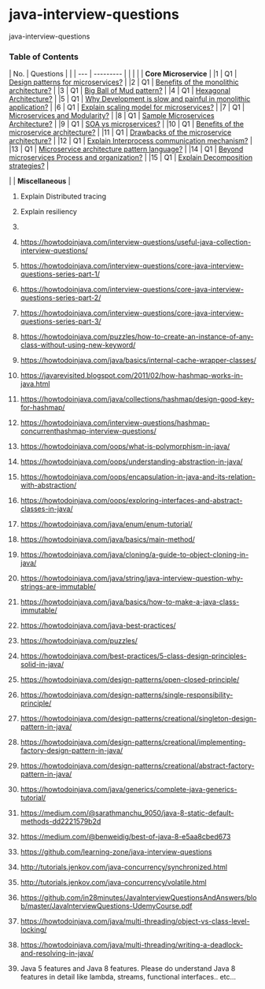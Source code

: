 # java-interview-questions
java-interview-questions

### Table of Contents

| No. | Questions | |
| --- | --------- | |
|   | | **Core Microservice** |
|1  | Q1 |  [Design patterns for microservices?](#design-patterns-for-microservices) |
|2  | Q1 |  [Benefits of the monolithic architecture?](#benefits-of-the-monolithic-architecture) |
|3  | Q1 |  [Big Ball of Mud pattern?](#big-ball-of-mud-pattern) |
|4  | Q1 |  [Hexagonal Architecture?](#hexagonal-architecture) |
|5  | Q1 |  [Why Development is slow and painful in monolithic application?](#why-development-is-slow-and-painful-in-monolithic-application) |
|6  | Q1 |  [Explain scaling model for microservices?](#explain-scaling-model-for-microservices) |
|7  | Q1 |  [Microservices and Modularity?](#microservices-and-modularity) |
|8  | Q1 |  [Sample Microservices Architecture?](#sample-microservices-architecture) |
|9  | Q1 |  [SOA vs microservices?](#soa-vs-microservices) |
|10  | Q1 |  [Benefits of the microservice architecture?](#benefits-of-the-microservice-architecture) |
|11  | Q1 |  [Drawbacks of the microservice architecture?](#drawbacks-of-the-microservice-architecture) |
|12  | Q1 |  [Explain Interprocess communication mechanism?](#explain-interprocess-communication-mechanism) |
|13  | Q1 |  [Microservice architecture pattern language?](#microservice-architecture-pattern-language) |
|14  | Q1 |  [Beyond microservices Process and organization?](#beyond-microservices-process-and-organization) |
|15  | Q1 |  [Explain Decomposition strategies?](#explain-decomposition-strategies) |

|   | **Miscellaneous** |
1. Explain Distributed tracing
2. Explain resiliency
3. 


1.  https://howtodoinjava.com/interview-questions/useful-java-collection-interview-questions/ 
2.  https://howtodoinjava.com/interview-questions/core-java-interview-questions-series-part-1/ 
3.  https://howtodoinjava.com/interview-questions/core-java-interview-questions-series-part-2/
4.  https://howtodoinjava.com/interview-questions/core-java-interview-questions-series-part-3/
5.  https://howtodoinjava.com/puzzles/how-to-create-an-instance-of-any-class-without-using-new-keyword/ 
6.  https://howtodoinjava.com/java/basics/internal-cache-wrapper-classes/
7.  https://javarevisited.blogspot.com/2011/02/how-hashmap-works-in-java.html
8.  https://howtodoinjava.com/java/collections/hashmap/design-good-key-for-hashmap/
9.  https://howtodoinjava.com/interview-questions/hashmap-concurrenthashmap-interview-questions/
10. https://howtodoinjava.com/oops/what-is-polymorphism-in-java/ 
11. https://howtodoinjava.com/oops/understanding-abstraction-in-java/
12. https://howtodoinjava.com/oops/encapsulation-in-java-and-its-relation-with-abstraction/ 
13. https://howtodoinjava.com/oops/exploring-interfaces-and-abstract-classes-in-java/ 
14. https://howtodoinjava.com/java/enum/enum-tutorial/
15. https://howtodoinjava.com/java/basics/main-method/
16. https://howtodoinjava.com/java/cloning/a-guide-to-object-cloning-in-java/
17. https://howtodoinjava.com/java/string/java-interview-question-why-strings-are-immutable/
18. https://howtodoinjava.com/java/basics/how-to-make-a-java-class-immutable/ 
19. https://howtodoinjava.com/java-best-practices/ 
20. https://howtodoinjava.com/puzzles/ 
21. https://howtodoinjava.com/best-practices/5-class-design-principles-solid-in-java/ 
22. https://howtodoinjava.com/design-patterns/open-closed-principle/
23. https://howtodoinjava.com/design-patterns/single-responsibility-principle/
24. https://howtodoinjava.com/design-patterns/creational/singleton-design-pattern-in-java/  
25. https://howtodoinjava.com/design-patterns/creational/implementing-factory-design-pattern-in-java/ 
26. https://howtodoinjava.com/design-patterns/creational/abstract-factory-pattern-in-java/
27. https://howtodoinjava.com/java/generics/complete-java-generics-tutorial/
28. https://medium.com/@sarathmanchu_9050/java-8-static-default-methods-dd2221579b2d
29. https://medium.com/@benweidig/best-of-java-8-e5aa8cbed673 
30. https://github.com/learning-zone/java-interview-questions 
31. http://tutorials.jenkov.com/java-concurrency/synchronized.html 
32. http://tutorials.jenkov.com/java-concurrency/volatile.html 
33. https://github.com/in28minutes/JavaInterviewQuestionsAndAnswers/blob/master/JavaInterviewQuestions-UdemyCourse.pdf  
34. https://howtodoinjava.com/java/multi-threading/object-vs-class-level-locking/ 
35. https://howtodoinjava.com/java/multi-threading/writing-a-deadlock-and-resolving-in-java/ 
36. Java 5 features and Java 8 features.
Please do understand Java 8 features in detail like lambda, streams, functional interfaces.. etc... 
